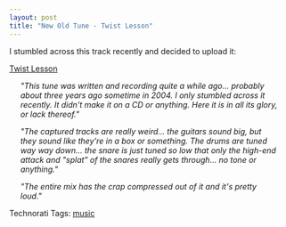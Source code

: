 ```yaml
---
layout: post
title: "New Old Tune - Twist Lesson"
---
```


<p>I stumbled across this track recently and decided to upload it:</p>
<p><a href="http://www.kindohm.com/MusicLibrary/Pages/SongDetail.aspx?SongID=7efd202c-45e9-4aa5-8ced-5aadfef6c0ea" target="_blank">Twist Lesson</a></p>
<div style="padding-right: 20px; padding-left: 20px; padding-bottom: 0px; padding-top: 0px"> 
<p><em>"This tune was written and recording quite a while ago... probably about three years ago sometime in 2004. I only stumbled across it recently. It didn't make it on a CD or anything. Here it is in all its glory, or lack thereof."</em></p>
<p><em>"The captured tracks are really weird... the guitars sound big, but they sound like they're in a box or something. The drums are tuned way way down... the snare is just tuned so low that only the high-end attack and "splat" of the snares really gets through... no tone or anything." </em></p>
<p><em>"The entire mix has the crap compressed out of it and it's pretty loud."</em></p>
</div> 
<div class="tags" id="scid:0767317B-992E-4b12-91E0-4F059A8CECA8:9b7cfac9-07c4-4af2-926b-0d47433f16e8">Technorati Tags: <a href="http://technorati.com/tags/music" target="_blank" rel="tag">music</a></div> 
